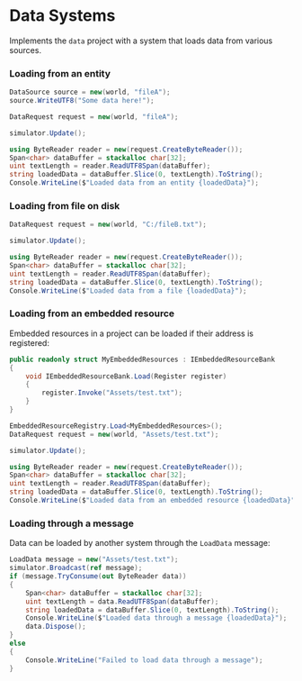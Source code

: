 # Data Systems

Implements the `data` project with a system that loads data from various sources.

### Loading from an entity

```cs
DataSource source = new(world, "fileA");
source.WriteUTF8("Some data here!");

DataRequest request = new(world, "fileA");

simulator.Update();

using ByteReader reader = new(request.CreateByteReader());
Span<char> dataBuffer = stackalloc char[32];
uint textLength = reader.ReadUTF8Span(dataBuffer);
string loadedData = dataBuffer.Slice(0, textLength).ToString();
Console.WriteLine($"Loaded data from an entity {loadedData}");
```

### Loading from file on disk

```cs
DataRequest request = new(world, "C:/fileB.txt");

simulator.Update();

using ByteReader reader = new(request.CreateByteReader());
Span<char> dataBuffer = stackalloc char[32];
uint textLength = reader.ReadUTF8Span(dataBuffer);
string loadedData = dataBuffer.Slice(0, textLength).ToString();
Console.WriteLine($"Loaded data from a file {loadedData}");
```

### Loading from an embedded resource

Embedded resources in a project can be loaded if their address is registered:
```cs
public readonly struct MyEmbeddedResources : IEmbeddedResourceBank
{
    void IEmbeddedResourceBank.Load(Register register)
    {
        register.Invoke("Assets/test.txt");
    }
}

EmbeddedResourceRegistry.Load<MyEmbeddedResources>();
DataRequest request = new(world, "Assets/test.txt");

simulator.Update();

using ByteReader reader = new(request.CreateByteReader());
Span<char> dataBuffer = stackalloc char[32];
uint textLength = reader.ReadUTF8Span(dataBuffer);
string loadedData = dataBuffer.Slice(0, textLength).ToString();
Console.WriteLine($"Loaded data from an embedded resource {loadedData}");
```

### Loading through a message

Data can be loaded by another system through the `LoadData` message:
```cs
LoadData message = new("Assets/test.txt");
simulator.Broadcast(ref message);
if (message.TryConsume(out ByteReader data))
{
    Span<char> dataBuffer = stackalloc char[32];
    uint textLength = data.ReadUTF8Span(dataBuffer);
    string loadedData = dataBuffer.Slice(0, textLength).ToString();
    Console.WriteLine($"Loaded data through a message {loadedData}");
    data.Dispose();
}
else
{
    Console.WriteLine("Failed to load data through a message");
}
```